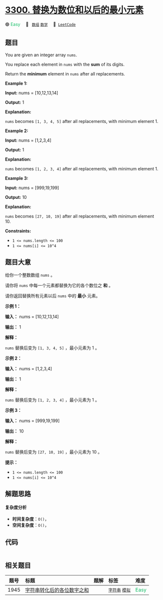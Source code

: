 # [3300. 替换为数位和以后的最小元素](https://leetcode.com/problems/minimum-element-after-replacement-with-digit-sum)

🟢 <font color=#15bd66>Easy</font>&emsp; 🔖&ensp; [`数组`](/tag/array.md) [`数学`](/tag/math.md)&emsp; 🔗&ensp;[`LeetCode`](https://leetcode.com/problems/minimum-element-after-replacement-with-digit-sum)

## 题目

You are given an integer array `nums`.

You replace each element in `nums` with the **sum** of its digits.

Return the **minimum** element in `nums` after all replacements.



**Example 1:**

**Input:** nums = [10,12,13,14]

**Output:** 1

**Explanation:**

`nums` becomes `[1, 3, 4, 5]` after all replacements, with minimum element 1.

**Example 2:**

**Input:** nums = [1,2,3,4]

**Output:** 1

**Explanation:**

`nums` becomes `[1, 2, 3, 4]` after all replacements, with minimum element 1.

**Example 3:**

**Input:** nums = [999,19,199]

**Output:** 10

**Explanation:**

`nums` becomes `[27, 10, 19]` after all replacements, with minimum element 10.



**Constraints:**

  * `1 <= nums.length <= 100`
  * `1 <= nums[i] <= 10^4`


## 题目大意

给你一个整数数组 `nums` 。

请你将 `nums` 中每一个元素都替换为它的各个数位之 **和**  。

请你返回替换所有元素以后 `nums` 中的 **最小**  元素。



**示例 1：**

**输入：** nums = [10,12,13,14]

**输出：** 1

**解释：**

`nums` 替换后变为 `[1, 3, 4, 5]` ，最小元素为 1 。

**示例 2：**

**输入：** nums = [1,2,3,4]

**输出：** 1

**解释：**

`nums` 替换后变为 `[1, 2, 3, 4]` ，最小元素为 1 。

**示例 3：**

**输入：** nums = [999,19,199]

**输出：** 10

**解释：**

`nums` 替换后变为 `[27, 10, 19]` ，最小元素为 10 。



**提示：**

  * `1 <= nums.length <= 100`
  * `1 <= nums[i] <= 10^4`


## 解题思路

#### 复杂度分析

- **时间复杂度**：`O()`，
- **空间复杂度**：`O()`，

## 代码

```javascript

```

## 相关题目

<!-- prettier-ignore -->
| 题号 | 标题 | 题解 | 标签 | 难度 |
| :------: | :------ | :------: | :------ | :------ |
| 1945 | [字符串转化后的各位数字之和](https://leetcode.com/problems/sum-of-digits-of-string-after-convert) |  |  [`字符串`](/tag/string.md) [`模拟`](/tag/simulation.md) | <font color=#15bd66>Easy</font> |